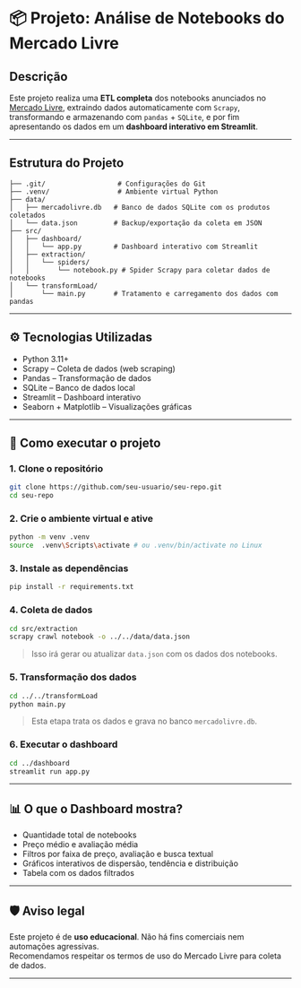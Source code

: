 # 📦 Projeto: Análise de Notebooks do Mercado Livre


## Descrição

Este projeto realiza uma **ETL completa** dos notebooks anunciados no [Mercado Livre](https://www.mercadolivre.com.br), extraindo dados automaticamente com `Scrapy`, transformando e armazenando com `pandas` + `SQLite`, e por fim apresentando os dados em um **dashboard interativo em Streamlit**.

---

## Estrutura do Projeto

```
├── .git/                  # Configurações do Git
├── .venv/                 # Ambiente virtual Python
├── data/
│   ├── mercadolivre.db   # Banco de dados SQLite com os produtos coletados
│   └── data.json         # Backup/exportação da coleta em JSON
├── src/
│   ├── dashboard/
│   │   └── app.py        # Dashboard interativo com Streamlit
│   ├── extraction/
│   │   └── spiders/
│   │       └── notebook.py # Spider Scrapy para coletar dados de notebooks
│   └── transformLoad/
│       └── main.py       # Tratamento e carregamento dos dados com pandas
```

---

## ⚙️ Tecnologias Utilizadas

- Python 3.11+
- Scrapy – Coleta de dados (web scraping)
- Pandas – Transformação de dados
- SQLite – Banco de dados local
- Streamlit – Dashboard interativo
- Seaborn + Matplotlib – Visualizações gráficas

---

## 🚀 Como executar o projeto

### 1. Clone o repositório

```bash
git clone https://github.com/seu-usuario/seu-repo.git
cd seu-repo
```

### 2. Crie o ambiente virtual e ative

```bash
python -m venv .venv
source  .venv\Scripts\activate # ou .venv/bin/activate no Linux
```

### 3. Instale as dependências

```bash
pip install -r requirements.txt
```

### 4. Coleta de dados

```bash
cd src/extraction
scrapy crawl notebook -o ../../data/data.json
```

> Isso irá gerar ou atualizar `data.json` com os dados dos notebooks.

### 5. Transformação dos dados

```bash
cd ../../transformLoad
python main.py
```

> Esta etapa trata os dados e grava no banco `mercadolivre.db`.

### 6. Executar o dashboard

```bash
cd ../dashboard
streamlit run app.py
```

---

## 📊 O que o Dashboard mostra?

- Quantidade total de notebooks
- Preço médio e avaliação média
- Filtros por faixa de preço, avaliação e busca textual
- Gráficos interativos de dispersão, tendência e distribuição
- Tabela com os dados filtrados

---

## 🛡️ Aviso legal

Este projeto é de **uso educacional**. Não há fins comerciais nem automações agressivas.  
Recomendamos respeitar os termos de uso do Mercado Livre para coleta de dados.

---


